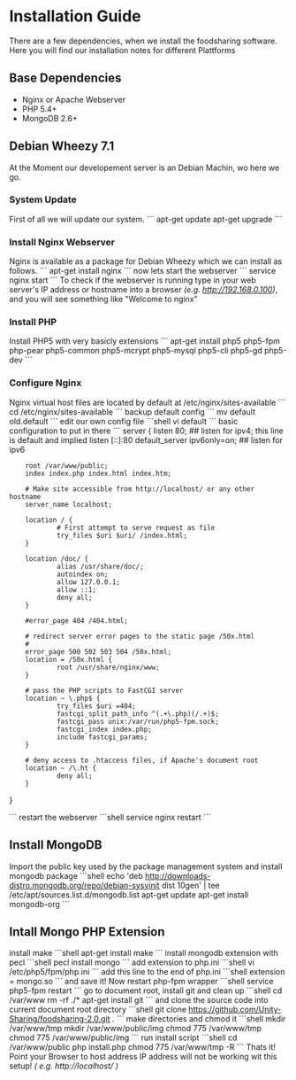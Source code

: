 # Installation Guide
There are a few dependencies, when we install the foodsharing software.
Here you will find our installation notes for different Plattforms

## Base Dependencies
- Nginx or Apache Webserver
- PHP 5.4+
- MongoDB 2.6+

## Debian Wheezy 7.1
At the Moment our developement server is an Debian Machin, wo here we go.

### System Update
First of all we will update our system.
´´´
apt-get update
apt-get upgrade
´´´
### Install Nginx Webserver
Nginx is available as a package for Debian Wheezy which we can install as follows.
´´´
apt-get install nginx
´´´
now lets start the webserver
´´´
service nginx start
´´´
To check if the webserver is running type in your web server's IP address or hostname into a browser *(e.g. http://192.168.0.100)*, and you will see something like "Welcome to nginx"
### Install PHP
Install PHP5 with very basicly extensions
´´´
apt-get install php5 php5-fpm php-pear php5-common php5-mcrypt php5-mysql php5-cli php5-gd php5-dev
´´´
### Configure Nginx
Nginx virtual host files are located by default at /etc/nginx/sites-available
´´´
cd /etc/nginx/sites-available
´´´
backup default config
´´´
mv default old.default
´´´
edit our own config file
´´´shell
vi default
´´´
basic configuration to put in there
´´´
server {
        listen   80; ## listen for ipv4; this line is default and implied
        listen   [::]:80 default_server ipv6only=on; ## listen for ipv6

        root /var/www/public;
        index index.php index.html index.htm;

        # Make site accessible from http://localhost/ or any other hostname
        server_name localhost;

        location / {
                # First attempt to serve request as file      
                try_files $uri $uri/ /index.html;
        }

        location /doc/ {
                alias /usr/share/doc/;
                autoindex on;
                allow 127.0.0.1;
                allow ::1;
                deny all;
        }

        #error_page 404 /404.html;

        # redirect server error pages to the static page /50x.html
        #
        error_page 500 502 503 504 /50x.html;
        location = /50x.html {
                root /usr/share/nginx/www;
        }

        # pass the PHP scripts to FastCGI server                            
        location ~ \.php$ {
                try_files $uri =404;
                fastcgi_split_path_info ^(.+\.php)(/.+)$;
                fastcgi_pass unix:/var/run/php5-fpm.sock;
                fastcgi_index index.php;
                include fastcgi_params;
        }

        # deny access to .htaccess files, if Apache's document root
        location ~ /\.ht {
                deny all;
        }
}

´´´
restart the webserver
´´´shell
service nginx restart
´´´
## Install MongoDB
Import the public key used by the package management system and install mongodb package
´´´shell
echo 'deb http://downloads-distro.mongodb.org/repo/debian-sysvinit dist 10gen' | tee /etc/apt/sources.list.d/mongodb.list
apt-get update
apt-get install mongodb-org
´´´
## Intall Mongo PHP Extension
install make
´´´shell
apt-get install make
´´´
install mongodb extension with pecl
´´´shell
pecl install mongo
´´´
add extension to php.ini
´´´shell
vi /etc/php5/fpm/php.ini
´´´
add this line to the end of php.ini
´´´shell
extension = mongo.so
´´´
and save it!
Now restart php-fpm wrapper
´´´shell
service php5-fpm restart
´´´
go to document root, install git and clean up
´´´shell
cd /var/www
rm -rf ./*
apt-get install git
´´´
and clone the source code into current document root directory
´´´shell
git clone https://github.com/Unity-Sharing/foodsharing-2.0.git .
´´´
make directories and chmod it
´´´shell
mkdir /var/www/tmp
mkdir /var/www/public/img
chmod 775 /var/www/tmp
chmod 775 /var/www/public/img
´´´
run install script
´´´shell
cd /var/www/public
php install.php
chmod 775 /var/www/tmp -R
´´´
Thats it! Point your Browser to host address IP address will not be working wit this setup! *( e.g. http://localhost/ )*
